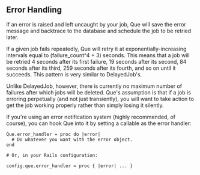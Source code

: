 ## Error Handling

If an error is raised and left uncaught by your job, Que will save the error message and backtrace to the database and schedule the job to be retried later.

If a given job fails repeatedly, Que will retry it at exponentially-increasing intervals equal to (failure_count^4 + 3) seconds. This means that a job will be retried 4 seconds after its first failure, 19 seconds after its second, 84 seconds after its third, 259 seconds after its fourth, and so on until it succeeds. This pattern is very similar to DelayedJob's.

Unlike DelayedJob, however, there is currently no maximum number of failures after which jobs will be deleted. Que's assumption is that if a job is erroring perpetually (and not just transiently), you will want to take action to get the job working properly rather than simply losing it silently.

If you're using an error notification system (highly recommended, of course), you can hook Que into it by setting a callable as the error handler:

    Que.error_handler = proc do |error|
      # Do whatever you want with the error object.
    end

    # Or, in your Rails configuration:

    config.que.error_handler = proc { |error| ... }
